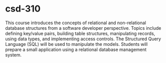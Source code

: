 # csd-310
This course introduces the concepts of relational and non-relational database structures from a software developer perspective. Topics include defining key/value pairs, building table structures, manipulating records, using data types, and implementing access controls. The Structured Query Language (SQL) will be used to manipulate the models. Students will prepare a small application using a relational database management system.
